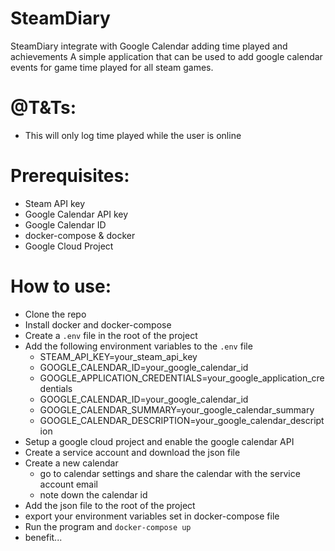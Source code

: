 # SteamDiary

SteamDiary integrate with Google Calendar adding time played and achievements
A simple application that can be used to add google calendar events for game time played for all steam games.

# @T&Ts:

- This will only log time played while the user is online

# Prerequisites:

- Steam API key
- Google Calendar API key
- Google Calendar ID
- docker-compose & docker
- Google Cloud Project

# How to use:

- Clone the repo
- Install docker and docker-compose
- Create a `.env` file in the root of the project
- Add the following environment variables to the `.env` file
  - STEAM_API_KEY=your_steam_api_key
  - GOOGLE_CALENDAR_ID=your_google_calendar_id
  - GOOGLE_APPLICATION_CREDENTIALS=your_google_application_credentials
  - GOOGLE_CALENDAR_ID=your_google_calendar_id
  - GOOGLE_CALENDAR_SUMMARY=your_google_calendar_summary
  - GOOGLE_CALENDAR_DESCRIPTION=your_google_calendar_description
- Setup a google cloud project and enable the google calendar API
- Create a service account and download the json file
- Create a new calendar
  - go to calendar settings and share the calendar with the service account email
  - note down the calendar id
- Add the json file to the root of the project
- export your environment variables set in docker-compose file
- Run the program and `docker-compose up`
- benefit...
